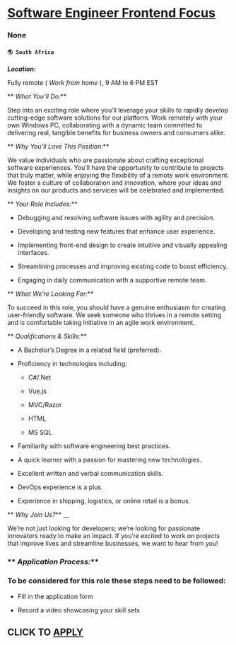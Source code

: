 # [Software Engineer Frontend Focus](https://www.remotewlb.com/apply/software-engineer-frontend-focus)  
### None  
#### `🌎 South Africa`  

**_Location:_**

Fully remote ( _Work from home_ ), 9 AM to 6 PM EST

 ** _What You’ll Do:_**

Step into an exciting role where you’ll leverage your skills to rapidly develop cutting-edge software solutions for our platform. Work remotely with your own Windows PC, collaborating with a dynamic team committed to delivering real, tangible benefits for business owners and consumers alike.

 ** _Why You’ll Love This Position:_**

We value individuals who are passionate about crafting exceptional software experiences. You’ll have the opportunity to contribute to projects that truly matter, while enjoying the flexibility of a remote work environment. We foster a culture of collaboration and innovation, where your ideas and insights on our products and services will be celebrated and implemented.

 ** _Your Role Includes:_**

  * Debugging and resolving software issues with agility and precision.

  * Developing and testing new features that enhance user experience.

  * Implementing front-end design to create intuitive and visually appealing interfaces.

  * Streamlining processes and improving existing code to boost efficiency.

  * Engaging in daily communication with a supportive remote team.

 ** _What We’re Looking For:_**

To succeed in this role, you should have a genuine enthusiasm for creating user-friendly software. We seek someone who thrives in a remote setting and is comfortable taking initiative in an agile work environment.

 ** _Qualifications & Skills:_**

  * A Bachelor’s Degree in a related field (preferred).

  * Proficiency in technologies including:

    * C#/.Net

    * Vue.js

    * MVC/Razor

    * HTML

    * MS SQL

  * Familiarity with software engineering best practices.

  * A quick learner with a passion for mastering new technologies.

  * Excellent written and verbal communication skills.

  * DevOps experience is a plus.

  * Experience in shipping, logistics, or online retail is a bonus.

 ** _Why Join Us?_** __

We’re not just looking for developers; we’re looking for passionate innovators ready to make an impact. If you’re excited to work on projects that improve lives and streamline businesses, we want to hear from you!

###  ** _Application Process:_**

### To be considered for this role these steps need to be followed:

  * Fill in the application form

  * Record a video showcasing your skill sets

  
## CLICK TO [APPLY](https://www.remotewlb.com/apply/software-engineer-frontend-focus)

